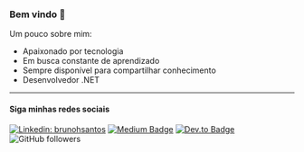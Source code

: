 ### Bem vindo 👋

Um pouco sobre mim:

- Apaixonado por tecnologia
- Em busca constante de aprendizado
- Sempre disponível para compartilhar conhecimento
- Desenvolvedor .NET

<hr>

#### Siga minhas redes sociais

[![Linkedin: brunohsantos](https://img.shields.io/badge/-brunohsantos-blue?style=flat-square&logo=Linkedin&logoColor=white&link=https://www.linkedin.com/in/brunohsantos/)](https://www.linkedin.com/in/brunohsantos/)
[![Medium Badge](https://img.shields.io/badge/Medium-12100E?style=for-the-badge&logo=medium&logoColor=white&link=https://medium.com/@bruno.h.santos)](https://medium.com/@bruno.h.santos)
[![Dev.to Badge](https://img.shields.io/badge/DevTo-12100E?style=for-the-badge&logo=devto&logoColor=white&link=https://dev.to/bh)](https://dev.to/bh)
![GitHub followers](https://img.shields.io/github/followers/brunohdossantos?label=Follow&style=social)

